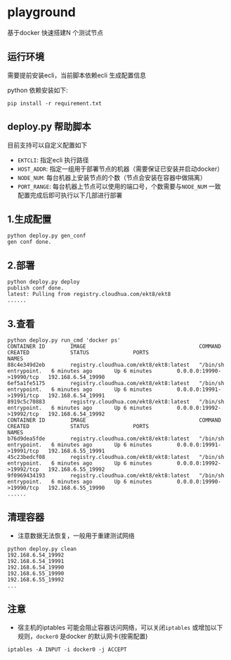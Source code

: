 # playground

基于docker 快速搭建N 个测试节点

## 运行环境
需要提前安装ecli，当前脚本依赖ecli 生成配置信息

python 依赖安装如下:
```
pip install -r requirement.txt
```

## deploy.py 帮助脚本

目前支持可以自定义配置如下
- `EKTCLI`: 指定ecli 执行路径
- `HOST_ADDR`: 指定一组用于部署节点的机器（需要保证已安装并启动docker）
- `NODE_NUM`: 每台机器上安装节点的个数（节点会安装在容器中做隔离）
- `PORT_RANGE`: 每台机器上节点可以使用的端口号，个数需要与`NODE_NUM` 一致
配置完成后即可执行以下几部进行部署


## 1.生成配置

```
python deploy.py gen_conf
gen conf done.
```

## 2.部署

```
python deploy.py deploy
publish conf done.
latest: Pulling from registry.cloudhua.com/ekt8/ekt8
......
```

## 3.查看

```
python deploy.py run_cmd 'docker ps'
CONTAINER ID        IMAGE                                    COMMAND                CREATED             STATUS              PORTS                      NAMES
88c4e349d2eb        registry.cloudhua.com/ekt8/ekt8:latest   "/bin/sh entrypoint.   6 minutes ago       Up 6 minutes        0.0.0.0:19990->19990/tcp   192.168.6.54_19990   
6ef5a1fe5175        registry.cloudhua.com/ekt8/ekt8:latest   "/bin/sh entrypoint.   6 minutes ago       Up 6 minutes        0.0.0.0:19991->19991/tcp   192.168.6.54_19991   
8919c5c70883        registry.cloudhua.com/ekt8/ekt8:latest   "/bin/sh entrypoint.   6 minutes ago       Up 6 minutes        0.0.0.0:19992->19992/tcp   192.168.6.54_19992   
CONTAINER ID        IMAGE                                    COMMAND                CREATED             STATUS              PORTS                      NAMES
b76d9dea5fde        registry.cloudhua.com/ekt8/ekt8:latest   "/bin/sh entrypoint.   6 minutes ago       Up 6 minutes        0.0.0.0:19991->19991/tcp   192.168.6.55_19991   
45c23bedcf08        registry.cloudhua.com/ekt8/ekt8:latest   "/bin/sh entrypoint.   6 minutes ago       Up 6 minutes        0.0.0.0:19992->19992/tcp   192.168.6.55_19992   
9f0969434193        registry.cloudhua.com/ekt8/ekt8:latest   "/bin/sh entrypoint.   6 minutes ago       Up 6 minutes        0.0.0.0:19990->19990/tcp   192.168.6.55_19990
......
```

## 清理容器
- 注意数据无法恢复，一般用于重建测试网络

```
python deploy.py clean
192.168.6.54_19992
192.168.6.54_19991
192.168.6.54_19990
192.168.6.55_19990
192.168.6.55_19992
...
```

## 注意
- 宿主机的iptables 可能会阻止容器访问网络，可以关闭`iptables` 或增加以下规则，`docker0` 是docker 的默认网卡(按需配置)

```
iptables -A INPUT -i docker0 -j ACCEPT
```